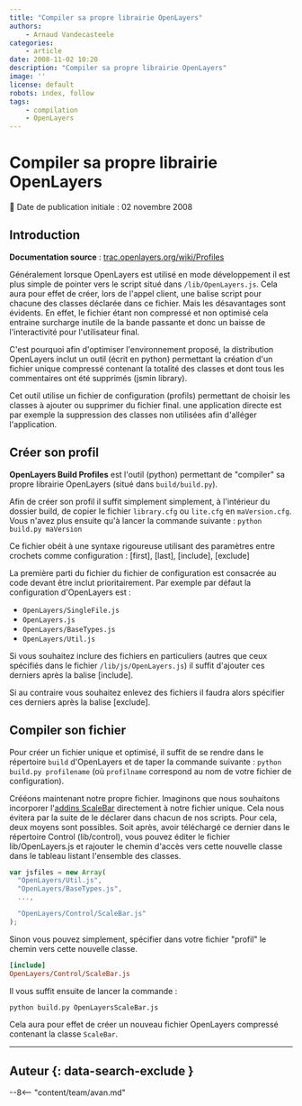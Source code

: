 ```yaml
---
title: "Compiler sa propre librairie OpenLayers"
authors:
    - Arnaud Vandecasteele
categories:
    - article
date: 2008-11-02 10:20
description: "Compiler sa propre librairie OpenLayers"
image: ''
license: default
robots: index, follow
tags:
    - compilation
    - OpenLayers
---
```


# Compiler sa propre librairie OpenLayers

:calendar: Date de publication initiale : 02 novembre 2008

## Introduction

**Documentation source** : [trac.openlayers.org/wiki/Profiles](http://trac.openlayers.org/wiki/Profiles)

Généralement lorsque OpenLayers est utilisé en mode développement il est plus simple de pointer vers le script situé dans `/lib/OpenLayers.js`. Cela aura pour effet de créer, lors de l'appel client, une balise script pour chacune des classes déclarée dans ce fichier. Mais les désavantages sont évidents. En effet, le fichier étant non compressé et non optimisé cela entraine surcharge inutile de la bande passante et donc un baisse de l'interactivité pour l'utilisateur final.

C'est pourquoi afin d'optimiser l'environnement proposé, la distribution OpenLayers inclut un outil (écrit en python) permettant la création d'un fichier unique compressé contenant la totalité des classes et dont tous les commentaires ont été supprimés (jsmin library).

Cet outil utilise un fichier de configuration (profils) permettant de choisir les classes à ajouter ou supprimer du fichier final. une application directe est par exemple la suppression des classes non utilisées afin d'alléger l'application.

## Créer son profil

**OpenLayers Build Profiles** est l'outil (python) permettant de "compiler" sa propre librairie OpenLayers (situé dans `build/build.py`).

Afin de créer son profil il suffit simplement simplement, à l'intérieur du dossier build, de copier le fichier `library.cfg` ou `lite.cfg` en `maVersion.cfg`. Vous n'avez plus ensuite qu'à lancer la commande suivante : `python build.py maVersion`

Ce fichier obéit à une syntaxe rigoureuse utilisant des paramètres entre crochets comme configuration : [first], [last], [include], [exclude]

La première parti du fichier du fichier de configuration est consacrée au code devant être inclut prioritairement. Par exemple par défaut la configuration d'OpenLayers est :

- `OpenLayers/SingleFile.js`
- `OpenLayers.js`
- `OpenLayers/BaseTypes.js`
- `OpenLayers/Util.js`

Si vous souhaitez inclure des fichiers en particuliers (autres que ceux spécifiés dans le fichier `/lib/js/OpenLayers.js`) il suffit d'ajouter ces derniers après la balise [include].

Si au contraire vous souhaitez enlevez des fichiers il faudra alors spécifier ces derniers après la balise [exclude].

## Compiler son fichier

Pour créer un fichier unique et optimisé, il suffit de se rendre dans le répertoire `build` d'OpenLayers et de taper la commande suivante : `python build.py profilename` (où `profilname` correspond au nom de votre fichier de configuration).

Crééons maintenant notre propre fichier. Imaginons que nous souhaitons incorporer l'[addins ScaleBar](http://trac.openlayers.org/browser/addins/scalebar/trunk/lib/OpenLayers/Control/ScaleBar.js) directement à notre fichier unique. Cela nous évitera par la suite de le déclarer dans chacun de nos scripts. Pour cela, deux moyens sont possibles. Soit après, avoir téléchargé ce dernier dans le répertoire Control (lib/control), vous pouvez éditer le fichier lib/OpenLayers.js et rajouter le chemin d'accès vers cette nouvelle classe dans le tableau listant l'ensemble des classes.

```javascript
var jsfiles = new Array(  
  "OpenLayers/Util.js",  
  "OpenLayers/BaseTypes.js",  
  ...,  

  "OpenLayers/Control/ScaleBar.js"  
);
```

Sinon vous pouvez simplement, spécifier dans votre fichier "profil" le chemin vers cette nouvelle classe.

```ini
[include]  
OpenLayers/Control/ScaleBar.js
```

Il vous suffit ensuite de lancer la commande :

```python
python build.py OpenLayersScaleBar.js
```

Cela aura pour effet de créer un nouveau fichier OpenLayers compressé contenant la classe `ScaleBar`.

----

## Auteur {: data-search-exclude }

--8<-- "content/team/avan.md"
